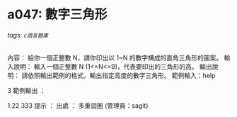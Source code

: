 # a047: 數字三角形
###### tags: `c語言題庫`
內容：
給你一個正整數 N，請你印出以 1~N 的數字構成的直角三角形的圖案。
輸入說明：
輸入一個正整數 N (1<=N<=9)，代表要印出的三角形的高。
輸出說明：
請依照輸出範例的格式，輸出指定高度的數字三角形。
範例輸入：help

3
範例輸出 ：

1
22
333
提示 ：
出處 ：
多重迴圈 (管理員：sagit)
